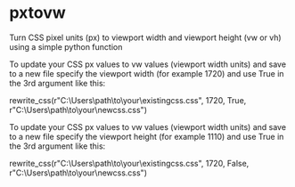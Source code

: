 # pxtovw
Turn CSS pixel units (px) to viewport width and viewport height (vw or vh) using a simple python function

To update your CSS px values to vw values (viewport width units)  and save to a new file specify the viewport width (for example 1720) and use True in the 3rd argument like this:

  rewrite_css(r"C:\Users\path\to\your\existingcss.css", 1720, True, r"C:\Users\path\to\your\newcss.css")
  
To update your CSS px values to vw values (viewport width units)  and save to a new file specify the viewport height (for example 1110) and use True in the 3rd argument like this:

  rewrite_css(r"C:\Users\path\to\your\existingcss.css", 1720, False, r"C:\Users\path\to\your\newcss.css")
